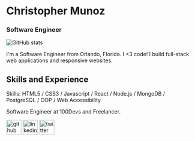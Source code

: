 # Christopher Munoz
### Software Engineer
![GitHub stats](https://github-readme-stats.vercel.app/api?username=ChrisMunozCodes&show_icons=true)  

I'm a Software Engineer from Orlando, Florida. I <3 code! I build full-stack web applications and responsive websites. 

## Skills and Experience
Skills: HTML5 / CSS3 / Javascript / React / Node.js /  MongoDB / PostgreSQL / OOP / Web Accessibility

Software Engineer at 100Devs and Freelancer.

[<img src='https://cdn.jsdelivr.net/npm/simple-icons@3.0.1/icons/github.svg' alt='github' height='40'>](https://github.com/ChrisMunozCodes)  [<img src='https://cdn.jsdelivr.net/npm/simple-icons@3.0.1/icons/linkedin.svg' alt='linkedin' height='40'>](https://www.linkedin.com/in/Chrismunozcodes/)  [<img src='https://cdn.jsdelivr.net/npm/simple-icons@3.0.1/icons/twitter.svg' alt='twitter' height='40'>](https://twitter.com/ChrisMunozCodes)  
